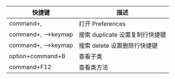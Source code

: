 | 快捷键           | 描述                    |
| ------------------ |-----------------------|
| command+,          | 打开 Preferences        |
| command+, –>keymap | 搜索 duplicate 设置复制行快捷键 |
| command+, –>keymap | 搜索 delete 设置删除行快捷键    |
| option+command+B   | 查看子类                  |
| command+F12        | 查看类方法                 |
